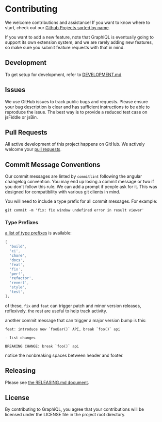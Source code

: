 # Contributing

We welcome contributions and assistance! If you want to know where to start, check out our [Github Projects sorted by name](https://github.com/graphql/graphiql/projects?query=is%3Aopen+sort%3Aname-asc).

If you want to add a new feature, note that GraphiQL is eventually going to support its own extension system, and we are rarely adding new features, so make sure you submit feature requests with that in mind.

## Development

To get setup for development, refer to [DEVELOPMENT.md](./DEVELOPMENT.md)

## Issues

We use GitHub issues to track public bugs and requests. Please ensure your bug
description is clear and has sufficient instructions to be able to reproduce the
issue. The best way is to provide a reduced test case on jsFiddle or jsBin.

## Pull Requests

All active development of this project happens on GitHub. We actively welcome
your [pull requests](https://help.github.com/articles/creating-a-pull-request).

## Commit Message Conventions

Our commit messages are linted by `commitlint` following the angular changelog convention. You may end up losing a commit message or two if you don't follow this rule. We can add a prompt if people ask for it. This was designed for compatibility with various git clients in mind.

You will need to include a type prefix for all commit messages. For example:

`git commit -m 'fix: fix window undefined error in result viewer'`

### Type Prefixes

[a list of type prefixes](https://github.com/conventional-changelog/commitlint/tree/master/%40commitlint/config-conventional#type-enum) is available:

```js
[
  'build',
  'ci',
  'chore',
  'docs',
  'feat',
  'fix',
  'perf',
  'refactor',
  'revert',
  'style',
  'test',
];
```

of these, `fix` and `feat` can trigger patch and minor version releases, reflexively. the rest are useful to help track activity.

another commit message that can trigger a major version bump is this:

```
feat: introduce new `fooBar()` API, break `foo()` api

- list changes

BREAKING CHANGE: break `foo()` api
```

notice the nonbreaking spaces between header and footer.

## Releasing

Please see [the RELEASING.md document](./RELEASING.md).

## License

By contributing to GraphiQL, you agree that your contributions will be
licensed under the LICENSE file in the project root directory.
